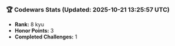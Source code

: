 ### 🏆 Codewars Stats (Updated: 2025-10-21 13:25:57 UTC)

- **Rank:** 8 kyu
- **Honor Points:** 3
- **Completed Challenges:** 1
